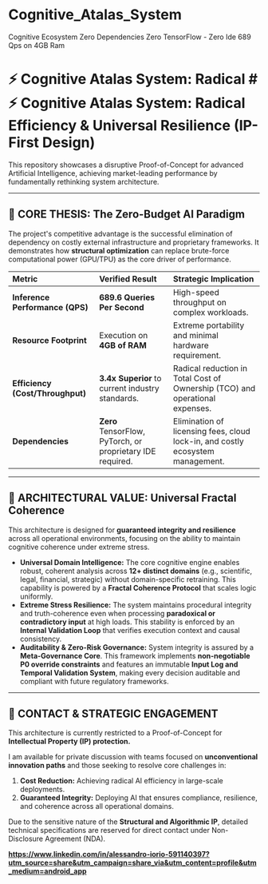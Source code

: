 # Cognitive_Atalas_System
Cognitive Ecosystem Zero Dependencies Zero TensorFlow - Zero Ide 689 Qps on 4GB Ram

# ⚡️ Cognitive Atalas System: Radical # ⚡️ Cognitive Atalas System: Radical Efficiency & Universal Resilience (IP-First Design)

This repository showcases a disruptive Proof-of-Concept for advanced Artificial Intelligence, achieving market-leading performance by fundamentally rethinking system architecture.

---

## 💎 CORE THESIS: The Zero-Budget AI Paradigm

The project's competitive advantage is the successful elimination of dependency on costly external infrastructure and proprietary frameworks. It demonstrates how **structural optimization** can replace brute-force computational power (GPU/TPU) as the core driver of performance.

| Metric | Verified Result | Strategic Implication |
| :--- | :--- | :--- |
| **Inference Performance (QPS)** | **689.6 Queries Per Second** | High-speed throughput on complex workloads. |
| **Resource Footprint** | Execution on **4GB of RAM** | Extreme portability and minimal hardware requirement. |
| **Efficiency (Cost/Throughput)** | **3.4x Superior** to current industry standards. | Radical reduction in Total Cost of Ownership (TCO) and operational expenses. |
| **Dependencies** | **Zero** TensorFlow, PyTorch, or proprietary IDE required. | Elimination of licensing fees, cloud lock-in, and costly ecosystem management. |

---

## 🧠 ARCHITECTURAL VALUE: Universal Fractal Coherence

This architecture is designed for **guaranteed integrity and resilience** across all operational environments, focusing on the ability to maintain cognitive coherence under extreme stress.

* **Universal Domain Intelligence:** The core cognitive engine enables robust, coherent analysis across **12+ distinct domains** (e.g., scientific, legal, financial, strategic) without domain-specific retraining. This capability is powered by a **Fractal Coherence Protocol** that scales logic uniformly.
* **Extreme Stress Resilience:** The system maintains procedural integrity and truth-coherence even when processing **paradoxical or contradictory input** at high loads. This stability is enforced by an **Internal Validation Loop** that verifies execution context and causal consistency.
* **Auditability & Zero-Risk Governance:** System integrity is assured by a **Meta-Governance Core**. This framework implements **non-negotiable P0 override constraints** and features an immutable **Input Log and Temporal Validation System**, making every decision auditable and compliant with future regulatory frameworks.

---

## 🤝 CONTACT & STRATEGIC ENGAGEMENT

This architecture is currently restricted to a Proof-of-Concept for **Intellectual Property (IP) protection.**

I am available for private discussion with teams focused on **unconventional innovation paths** and those seeking to resolve core challenges in:

1.  **Cost Reduction:** Achieving radical AI efficiency in large-scale deployments.
2.  **Guaranteed Integrity:** Deploying AI that ensures compliance, resilience, and coherence across all operational domains.

Due to the sensitive nature of the **Structural and Algorithmic IP**, detailed technical specifications are reserved for direct contact under Non-Disclosure Agreement (NDA).


**https://www.linkedin.com/in/alessandro-iorio-591140397?utm_source=share&utm_campaign=share_via&utm_content=profile&utm_medium=android_app**

